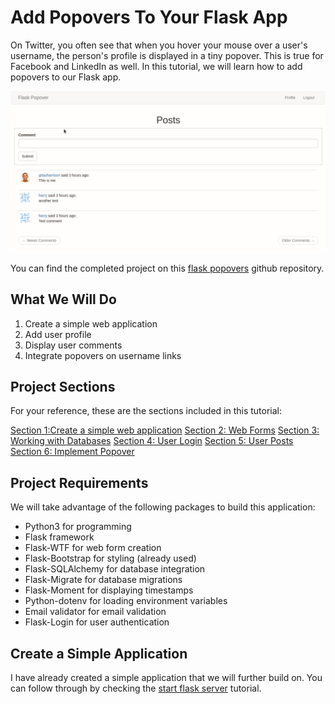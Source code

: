 # Add Popovers To Your Flask App

On Twitter, you often see that when you hover your mouse over a user's username, the person's profile is displayed in a tiny popover. This is true for Facebook and LinkedIn as well. In this tutorial, we will learn how to add popovers to our Flask app.

![Flask popover](/images/flask_popover/flask_popovers.gif)

You can find the completed project on this [flask popovers](https://github.com/GitauHarrison/flask-popovers) github repository.

## What We Will Do

1. Create a simple web application
2. Add user profile
3. Display user comments
4. Integrate popovers on username links

## Project Sections

For your reference, these are the sections included in this tutorial:

[Section 1:Create a simple web application](#create-a-simple-application)
[Section 2: Web Forms](flask_popover/web_forms.md)
[Section 3: Working with Databases](flask_popover/database.md)
[Section 4: User Login](flask_popover/user_login.md)
[Section 5: User Posts](flask_popover/user_posts.md)
[Section 6: Implement Popover](flask_popover/popover.md)


## Project Requirements

We will take advantage of the following packages to build this application:

* Python3 for programming
* Flask framework
* Flask-WTF for web form creation
* Flask-Bootstrap for styling (already used)
* Flask-SQLAlchemy for database integration
* Flask-Migrate for database migrations
* Flask-Moment for displaying timestamps
* Python-dotenv for loading environment variables
* Email validator for email validation
* Flask-Login for user authentication

## Create a Simple Application

I have already created a simple application that we will further build on. You can follow through by checking the [start flask server](start_flask_server.md) tutorial.
